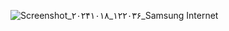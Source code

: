 ![Screenshot_۲۰۲۴۱۰۱۸_۱۲۲۰۳۶_Samsung Internet](https://github.com/user-attachments/assets/d38d3358-a595-4cac-b538-f2e3fff97f2d)
